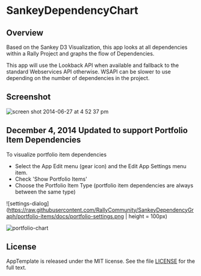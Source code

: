 SankeyDependencyChart
=========================

## Overview
Based on the Sankey D3 Visualization, this app looks at all dependencies within a Rally Project and graphs the flow of Dependencies.

This app will use the Lookback API when available and fallback to the standard Webservices API otherwise. WSAPI can be slower to use depending on the number of dependencies in the project.

## Screenshot
![screen shot 2014-06-27 at 4 52 37 pm](https://cloud.githubusercontent.com/assets/701752/3417780/0e45167a-fe3d-11e3-80ed-eb0fa62d0690.png)

## December 4, 2014 Updated to support Portfolio Item Dependencies

To visualize portfolio item dependencies

* Select the App Edit menu (gear icon) and the Edit App Settings menu item. 
* Check 'Show Portfolio Items'
* Choose the Portfolio Item Type (portfolio item dependencies are always between the same type)

![settings-dialog](https://raw.githubusercontent.com/RallyCommunity/SankeyDependencyGraph/portfolio-items/docs/portfolio-settings.png | height = 100px)


![portfolio-chart](https://raw.githubusercontent.com/RallyCommunity/SankeyDependencyGraph/portfolio-items/docs/portfolio-dependencies.png)



## License

AppTemplate is released under the MIT license.  See the file [LICENSE](https://raw.github.com/RallyApps/AppTemplate/master/LICENSE) for the full text.
